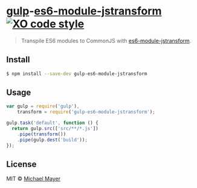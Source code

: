 # [gulp](http://gulpjs.com)-[es6-module-jstransform](https://github.com/andreypopp/es6-module-jstransform) [![XO code style](https://img.shields.io/badge/code_style-XO-5ed9c7.svg)](https://github.com/sindresorhus/xo)

> Transpile ES6 modules to CommonJS with [es6-module-jstransform](https://github.com/andreypopp/es6-module-jstransform).

## Install

```bash
$ npm install --save-dev gulp-es6-module-jstransform
```

## Usage

```js
var gulp = require('gulp'),
    transform = require('gulp-es6-module-jstransform');

gulp.task('default', function () {
  return gulp.src(['src/**/*.js'])
    .pipe(transform())
    .pipe(gulp.dest('build'));
});
```

## License

MIT © [Michael Mayer](http://schnittstabil.de)
